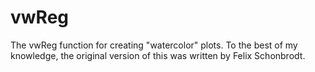 # vwReg
The vwReg function for creating "watercolor" plots. To the best of my knowledge, the original version of this was written by Felix Schonbrodt. 
